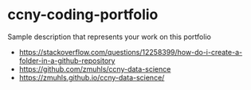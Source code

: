# ccny-coding-portfolio
Sample description that represents your work on this portfolio

* https://stackoverflow.com/questions/12258399/how-do-i-create-a-folder-in-a-github-repository
* https://github.com/zmuhls/ccny-data-science
* https://zmuhls.github.io/ccny-data-science/

